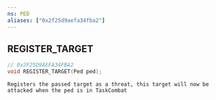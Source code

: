```yaml
---
ns: PED
aliases: ["0x2f25d9aefa34fba2"]
---
```

## REGISTER_TARGET

```c
// 0x2F25D9AEFA34FBA2
void REGISTER_TARGET(Ped ped);
```

```
Registers the passed target as a threat, this target will now be attacked when the ped is in TaskCombat
```
